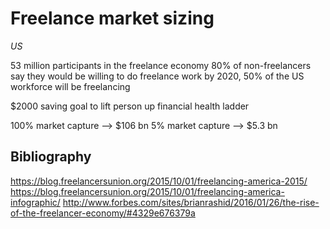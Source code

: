 # Freelance market sizing
*US*

53 million participants in the freelance economy
80% of non-freelancers say they would be willing to do freelance work
by 2020, 50% of the US workforce will be freelancing

$2000 saving goal to lift person up financial health ladder

100% market capture --> $106 bn
5% market capture --> $5.3 bn

## Bibliography
https://blog.freelancersunion.org/2015/10/01/freelancing-america-2015/
https://blog.freelancersunion.org/2015/10/01/freelancing-america-infographic/
http://www.forbes.com/sites/brianrashid/2016/01/26/the-rise-of-the-freelancer-economy/#4329e676379a
